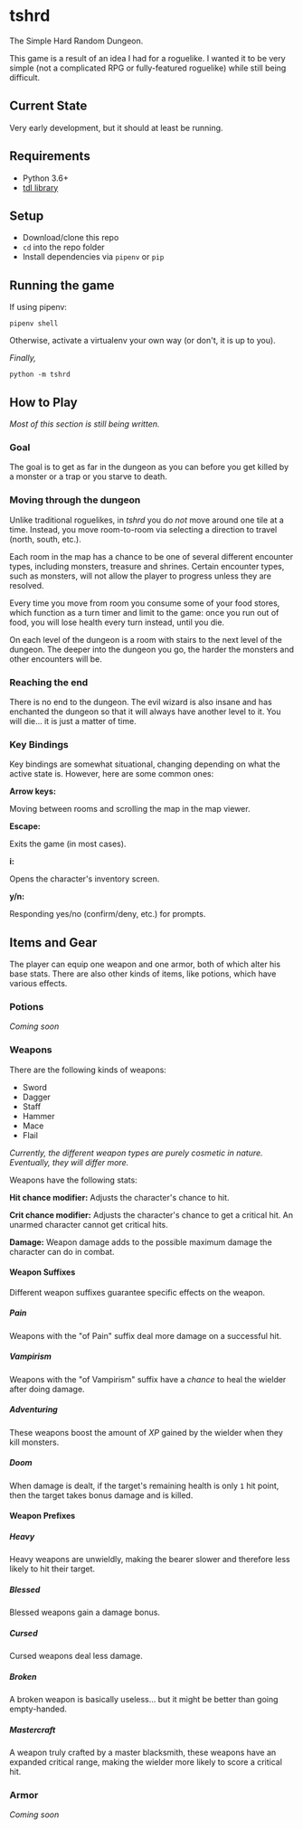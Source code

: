 # tshrd
The Simple Hard Random Dungeon.

This game is a result of an idea I had for a roguelike. I wanted it to be
very simple (not a complicated RPG or fully-featured roguelike) while still
being difficult. 

## Current State

Very early development, but it should at least be running.

## Requirements

- Python 3.6+
- [tdl library](https://python-tdl.readthedocs.io/en/latest/)

## Setup

- Download/clone this repo
- `cd` into the repo folder
- Install dependencies via `pipenv` or `pip`

## Running the game

If using pipenv:

    pipenv shell

Otherwise, activate a virtualenv your own way (or don't, it is
up to you).

*Finally,*

    python -m tshrd
    
## How to Play

*Most of this section is still being written.*

### Goal

The goal is to get as far in the dungeon as you can before you get killed by
a monster or a trap or you starve to death.

### Moving through the dungeon

Unlike traditional roguelikes, in *tshrd* you do *not* move around one tile at
a time. Instead, you move room-to-room via selecting a direction to travel 
(north, south, etc.).

Each room in the map has a chance to be one of several different encounter
types, including monsters, treasure and shrines. Certain encounter types,
such as monsters, will not allow the player to progress unless they are
resolved.

Every time you move from room you consume some of your food stores, which
function as a turn timer and limit to the game: once you run out of food,
you will lose health every turn instead, until you die.

On each level of the dungeon is a room with stairs to the next level of the
dungeon. The deeper into the dungeon you go, the harder the monsters and
other encounters will be.

### Reaching the end

There is no end to the dungeon. The evil wizard is also insane and
has enchanted the dungeon so that it will always have another level to it.
You will die... it is just a matter of time.

### Key Bindings

Key bindings are somewhat situational, changing depending on what the active
state is. However, here are some common ones:

**Arrow keys:**

Moving between rooms and scrolling the map in the map viewer.

**Escape:**

Exits the game (in most cases).

**i:**

Opens the character's inventory screen.

**y/n:**

Responding yes/no (confirm/deny, etc.) for prompts.

## Items and Gear

The player can equip one weapon and one armor, both of which alter his base
stats. There are also other kinds of items, like potions, which have
various effects.

### Potions

_Coming soon_

### Weapons

There are the following kinds of weapons:

- Sword
- Dagger
- Staff
- Hammer
- Mace
- Flail

_Currently, the different weapon types are purely cosmetic in nature.
Eventually, they will differ more._

Weapons have the following stats:

**Hit chance modifier:** Adjusts the character's chance to hit.

**Crit chance modifier:** Adjusts the character's chance to get a critical
hit. An unarmed character cannot get critical hits.

**Damage:** Weapon damage adds to the possible maximum damage the character
can do in combat.

#### Weapon Suffixes

Different weapon suffixes guarantee specific effects on the weapon.

##### Pain

Weapons with the "of Pain" suffix deal more damage on a successful hit.

##### Vampirism

Weapons with the "of Vampirism" suffix have a _chance_ to heal the wielder
after doing damage.

##### Adventuring

These weapons boost the amount of _XP_ gained by the wielder when they
kill monsters.

##### Doom

When damage is dealt, if the target's remaining health is only `1`
hit point, then the target takes bonus damage and is killed.

#### Weapon Prefixes

##### Heavy

Heavy weapons are unwieldly, making the bearer slower and therefore less
likely to hit their target.

##### Blessed

Blessed weapons gain a damage bonus.

##### Cursed

Cursed weapons deal less damage.

##### Broken

A broken weapon is basically useless... but it might be better than going
empty-handed.

##### Mastercraft

A weapon truly crafted by a master blacksmith, these weapons have an expanded
critical range, making the wielder more likely to score a critical hit.

### Armor

_Coming soon_